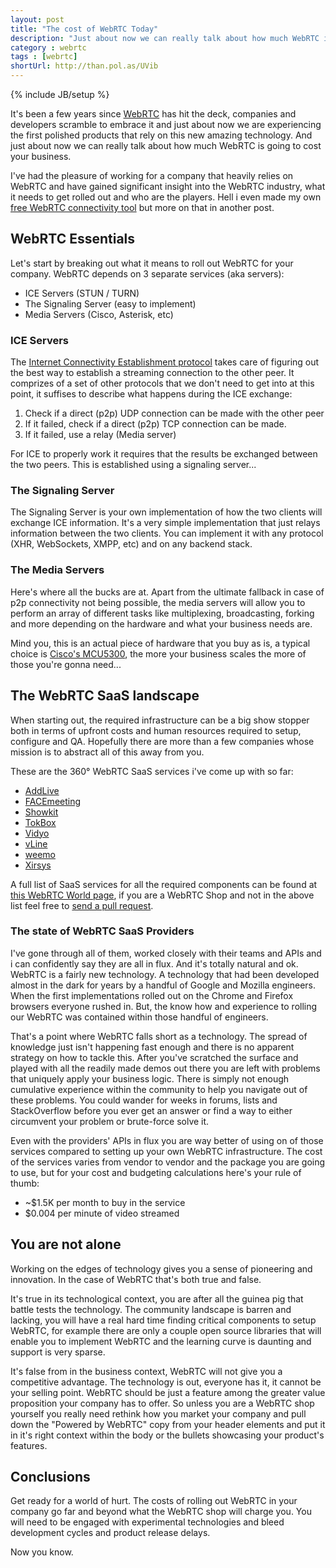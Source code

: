 ```yaml
---
layout: post
title: "The cost of WebRTC Today"
description: "Just about now we can really talk about how much WebRTC is going to cost your business."
category : webrtc
tags : [webrtc]
shortUrl: http://than.pol.as/UVib
---
```

{% include JB/setup %}

It's been a few years since [WebRTC][] has hit the deck, companies and developers scramble to embrace it and just about now we are experiencing the first polished products that rely on this new amazing technology. And just about now we can really talk about how much WebRTC is going to cost your business.

I've had the pleasure of working for a company that heavily relies on WebRTC and have gained significant insight into the WebRTC industry, what it needs to get rolled out and who are the players. Hell i even made my own [free WebRTC connectivity tool][netscan] but more on that in another post.

## WebRTC Essentials

Let's start by breaking out what it means to roll out WebRTC for your company. WebRTC depends on 3 separate services (aka servers):

* ICE Servers (STUN / TURN)
* The Signaling Server (easy to implement)
* Media Servers (Cisco, Asterisk, etc)

### ICE Servers

The [Internet Connectivity Establishment protocol][ice] takes care of figuring out the best way to establish a streaming connection to the other peer. It comprizes of a set of other protocols that we don't need to get into at this point, it suffises to describe what happens during the ICE exchange:

1. Check if a direct (p2p) UDP connection can be made with the other peer
1. If it failed, check if a direct (p2p) TCP connection can be made.
1. If it failed, use a relay (Media server)

For ICE to properly work it requires that the results be exchanged between the two peers. This is established using a signaling server...

### The Signaling Server

The Signaling Server is your own implementation of how the two clients will exchange ICE information. It's a very simple implementation that just relays information between the two clients. You can implement it with any protocol (XHR, WebSockets, XMPP, etc) and on any backend stack.

### The Media Servers

Here's where all the bucks are at. Apart from the ultimate fallback in case of p2p connectivity not being possible, the media servers will allow you to perform an array of different tasks like multiplexing, broadcasting, forking and more depending on the hardware and what your business needs are.

Mind you, this is an actual piece of hardware that you buy as is, a typical choice is [Cisco's MCU5300](http://www.cisco.com/c/en/us/products/conferencing/telepresence-mcu-5300-series/index.html), the more your business scales the more of those you're gonna need...

## The WebRTC SaaS landscape

When starting out, the required infrastructure can be a big show stopper both in terms of upfront costs and human resources required to setup, configure and QA. Hopefully there are more than a few companies whose mission is to abstract all of this away from you. 

These are the 360° WebRTC SaaS services i've come up with so far:

* [AddLive](http://www.addlive.com/)
* [FACEmeeting](https://facemeeting.com/)
* [Showkit](http://www.showkit.com/)
* [TokBox](http://tokbox.com/)
* [Vidyo](http://www.vidyo.com/)
* [vLine](https://vline.com/developer/)
* [weemo](http://www.weemo.com/)
* [Xirsys](http://xirsys.com/)

A full list of SaaS services for all the required components can be found at [this WebRTC World page](http://www.webrtcworld.com/webrtc-list.aspx), if you are a WebRTC Shop and not in the above list feel free to [send a pull request](https://github.com/thanpolas/thanpolas.github.com/blob/master/_posts/webrtc/2014-03-19-The-Cost-of-WebRTC-Today.md).

### The state of WebRTC SaaS Providers

I've gone through all of them, worked closely with their teams and APIs and i can confidently say they are all in flux. And it's totally natural and ok. WebRTC is a fairly new technology. A technology that had been developed almost in the dark for years by a handful of Google and Mozilla engineers. When the first implementations rolled out on the Chrome and Firefox browsers everyone rushed in. But, the know how and experience to rolling our WebRTC was contained within those handful of engineers.

That's a point where WebRTC falls short as a technology. The spread of knowledge just isn't happening fast enough and there is no apparent strategy on how to tackle this. After you've scratched the surface and played with all the readily made demos out there you are left with problems that uniquely apply your business logic. There is simply not enough cumulative experience within the community to help you navigate out of these problems. You could wander for weeks in forums, lists and StackOverflow before you ever get an answer or find a way to either circumvent your problem or brute-force solve it.

Even with the providers' APIs in flux you are way better of using on of those services compared to setting up your own WebRTC infrastructure. The cost of the services varies from vendor to vendor and the package you are going to use, but for your cost and budgeting calculations here's your rule of thumb:

* ~$1.5K per month to buy in the service
* $0.004 per minute of video streamed

## You are not alone

Working on the edges of technology gives you a sense of pioneering and innovation. In the case of WebRTC that's both true and false. 

It's true in its technological context, you are after all the guinea pig that battle tests the technology. The community landscape is barren and lacking, you will have a real hard time finding critical components to setup WebRTC, for example there are only a couple open source libraries that will enable you to implement WebRTC and the learning curve is daunting and support is very sparse.

It's false from in the business context, WebRTC will not give you a competitive advantage. The technology is out, everyone has it, it cannot be your selling point. WebRTC should be just a feature among the greater value proposition your company has to offer. So unless you are a WebRTC shop yourself you really need rethink how you market your company and pull down the "Powered by WebRTC" copy from your header elements and put it in it's right context within the body or the bullets showcasing your product's features.

## Conclusions

Get ready for a world of hurt. The costs of rolling out WebRTC in your company go far and beyond what the WebRTC shop will charge you. You will need to be engaged with experimental technologies and bleed development cycles and product release delays.

Now you know.

[WebRTC]: http://www.webrtc.org/
[netscan]: http://www.check-connectivity.com/
[ice]: http://en.wikipedia.org/wiki/Interactive_Connectivity_Establishment
